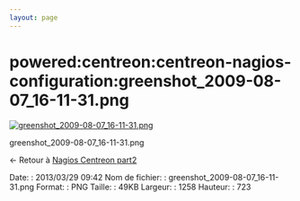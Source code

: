 ```yaml
---
layout: page
---
```


powered:centreon:centreon-nagios-configuration:greenshot\_2009-08-07\_16-11-31.png
==================================================================================

[![greenshot\_2009-08-07\_16-11-31.png](../../..//assets/media/powered/centreon/centreon-nagios-configuration/greenshot_2009-08-07_16-11-31.png@cache=&w=900&h=517 "greenshot_2009-08-07_16-11-31.png")](../../..//assets/media/powered/centreon/centreon-nagios-configuration/greenshot_2009-08-07_16-11-31.png@cache= "Afficher le fichier original")

greenshot\_2009-08-07\_16-11-31.png

← Retour à [Nagios Centreon
part2](../../../../centreon/nagios-centreon-part2.html "centreon:nagios-centreon-part2")

Date:
:   2013/03/29 09:42
Nom de fichier:
:   greenshot\_2009-08-07\_16-11-31.png
Format:
:   PNG
Taille:
:   49KB
Largeur:
:   1258
Hauteur:
:   723

